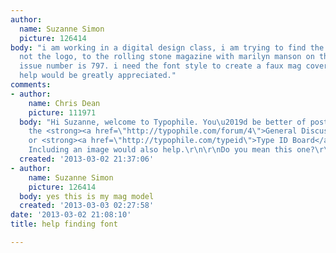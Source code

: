 ```yaml
---
author:
  name: Suzanne Simon
  picture: 126414
body: "i am working in a digital design class, i am trying to find the cover font,
  not the logo, to the rolling stone magazine with marilyn manson on the cover. the
  issue number is 797. i need the font style to create a faux mag cover.\r\n\r\nany
  help would be greatly appreciated."
comments:
- author:
    name: Chris Dean
    picture: 111971
  body: "Hi Suzanne, welcome to Typophile. You\u2019d be better of posting this on
    the <strong><a href=\"http://typophile.com/forum/4\">General Discussions</a></strong>
    or <strong><a href=\"http://typophile.com/typeid\">Type ID Board</a></strong>.
    Including an image would also help.\r\n\r\nDo you mean this one?\r\n[img:sites/default/files/old-images/cover_6063.jpg]"
  created: '2013-03-02 21:37:06'
- author:
    name: Suzanne Simon
    picture: 126414
  body: yes this is my mag model
  created: '2013-03-03 02:27:58'
date: '2013-03-02 21:08:10'
title: help finding font

---
```

